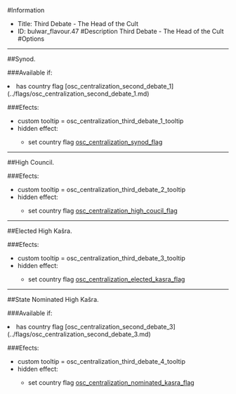 #Information
 - Title: Third Debate - The Head of the Cult
 - ID: bulwar_flavour.47
#Description
Third Debate - The Head of the Cult
#Options

___
##Synod.

###Available if:
<li>has country flag [osc_centralization_second_debate_1](../flags/osc_centralization_second_debate_1.md)</li>

###Efects:<ul><li>custom tooltip = osc_centralization_third_debate_1_tooltip</li><li>hidden effect:</li><ul><li>set country flag [osc_centralization_synod_flag](../flags/osc_centralization_synod_flag.md)</li></ul></ul>

___
##High Council.

###Efects:<ul><li>custom tooltip = osc_centralization_third_debate_2_tooltip</li><li>hidden effect:</li><ul><li>set country flag [osc_centralization_high_coucil_flag](../flags/osc_centralization_high_coucil_flag.md)</li></ul></ul>

___
##Elected High Kašra.

###Efects:<ul><li>custom tooltip = osc_centralization_third_debate_3_tooltip</li><li>hidden effect:</li><ul><li>set country flag [osc_centralization_elected_kasra_flag](../flags/osc_centralization_elected_kasra_flag.md)</li></ul></ul>

___
##State Nominated High Kašra.

###Available if:
<li>has country flag [osc_centralization_second_debate_3](../flags/osc_centralization_second_debate_3.md)</li>

###Efects:<ul><li>custom tooltip = osc_centralization_third_debate_4_tooltip</li><li>hidden effect:</li><ul><li>set country flag [osc_centralization_nominated_kasra_flag](../flags/osc_centralization_nominated_kasra_flag.md)</li></ul></ul>
